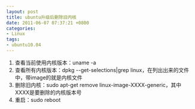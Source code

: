 ```yaml
---
layout: post
title: ubuntu升级后删除旧内核
date: 2011-06-07 07:37:21 +0800
categories:
- Linux
tags:
- ubuntu10.04
---
```


1. 查看当前使用内核版本：uname -a
2. 查看所有内核版本：dpkg --get-selections|grep linux，在列出出来的文件中，带image的就是内核文件
3. 删除旧内核：sudo apt-get remove linux-image-XXXX-generic，其中XXXX是要删除的内核版本号
4. 重启：sudo reboot